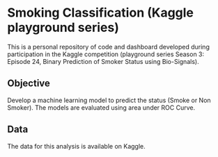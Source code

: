 # Smoking Classification (Kaggle playground series)

This is a personal repository of code and dashboard developed during participation in the Kaggle competition (playground series Season 3: Episode 24, Binary Prediction of Smoker Status using Bio-Signals).

## Objective

Develop a machine learning model to predict the status (Smoke or Non Smoker). The models are evaluated using area under ROC Curve.

## Data

The data for this analysis is available on Kaggle.
